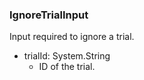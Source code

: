 ### IgnoreTrialInput
Input required to ignore a trial.

- trialId: System.String
  - ID of the trial.

